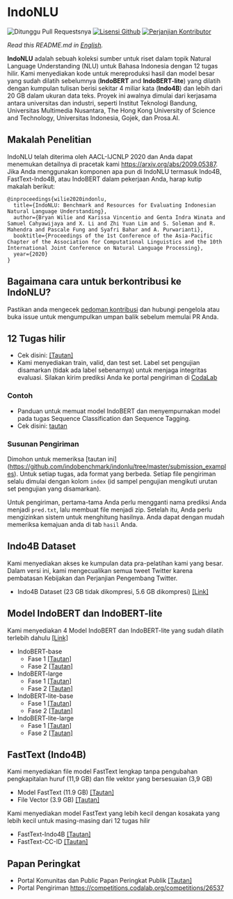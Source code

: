 # IndoNLU 
![Ditunggu Pull Requestsnya](https://img.shields.io/badge/PRs-welcome-brightgreen.svg?style=flat) [![Lisensi Github](https://img.shields.io/badge/license-MIT-blue.svg)](https://github.com/indobenchmark/indonlu/blob/master/LICENSE) [![Perjanjian Kontributor](https://img.shields.io/badge/Contributor%20Covenant-v2.0%20adopted-ff69b4.svg)](CODE_OF_CONDUCT.md)

*Read this README.md in [English](README.md).*

<b>IndoNLU</b> adalah sebuah koleksi sumber untuk riset dalam topik Natural Language Understanding (NLU) untuk Bahasa Indonesia dengan 12 tugas hilir. Kami menyediakan kode untuk mereproduksi hasil dan model besar yang sudah dilatih sebelumnya (<b>IndoBERT</b> and <b>IndoBERT-lite</b>) yang dilatih dengan kumpulan tulisan berisi sekitar 4 miliar kata (<b>Indo4B</b>) dan lebih dari 20 GB dalam ukuran data teks. Proyek ini awalnya dimulai dari kerjasama antara universitas dan industri, seperti Institut Teknologi Bandung, Universitas Multimedia Nusantara, The Hong Kong University of Science and Technology, Universitas Indonesia, Gojek, dan Prosa.AI.

## Makalah Penelitian
IndoNLU telah diterima oleh AACL-IJCNLP 2020 dan Anda dapat menemukan detailnya di pracetak kami https://arxiv.org/abs/2009.05387.
Jika Anda menggunakan komponen apa pun di IndoNLU termasuk Indo4B, FastText-Indo4B, atau IndoBERT dalam pekerjaan Anda, harap kutip makalah berikut:

```
@inproceedings{wilie2020indonlu,
  title={IndoNLU: Benchmark and Resources for Evaluating Indonesian Natural Language Understanding},
  author={Bryan Wilie and Karissa Vincentio and Genta Indra Winata and Samuel Cahyawijaya and X. Li and Zhi Yuan Lim and S. Soleman and R. Mahendra and Pascale Fung and Syafri Bahar and A. Purwarianti},
  booktitle={Proceedings of the 1st Conference of the Asia-Pacific Chapter of the Association for Computational Linguistics and the 10th International Joint Conference on Natural Language Processing},
  year={2020}
}
```

## Bagaimana cara untuk berkontribusi ke IndoNLU?
Pastikan anda mengecek [pedoman kontribusi](https://github.com/indobenchmark/indonlu/blob/master/CONTRIBUTING.md) dan hubungi pengelola atau buka issue untuk mengumpulkan umpan balik sebelum memulai PR Anda.

## 12 Tugas hilir
- Cek disini: [[Tautan]](https://github.com/indobenchmark/indonlu/tree/master/dataset)
- Kami menyediakan train, valid, dan test set. Label set pengujian disamarkan (tidak ada label sebenarnya) untuk menjaga integritas evaluasi. Silakan kirim prediksi Anda ke portal pengiriman di [CodaLab](https://competitions.codalab.org/competitions/26537)

### Contoh
- Panduan untuk memuat model IndoBERT dan menyempurnakan model pada tugas Sequence Classification dan Sequence Tagging.
- Cek disini: [tautan](https://github.com/indobenchmark/indonlu/tree/master/examples)

### Susunan Pengiriman
Dimohon untuk memeriksa [tautan ini] (https://github.com/indobenchmark/indonlu/tree/master/submission_examples). Untuk setiap tugas, ada format yang berbeda. Setiap file pengiriman selalu dimulai dengan kolom `index` (id sampel pengujian mengikuti urutan set pengujian yang disamarkan).

Untuk pengiriman, pertama-tama Anda perlu mengganti nama prediksi Anda menjadi `pred.txt`, lalu membuat file menjadi zip. Setelah itu, Anda perlu mengizinkan sistem untuk menghitung hasilnya. Anda dapat dengan mudah memeriksa kemajuan anda di tab `hasil` Anda.

## Indo4B Dataset
Kami menyediakan akses ke kumpulan data pra-pelatihan kami yang besar. Dalam versi ini, kami mengecualikan semua tweet Twitter karena pembatasan Kebijakan dan Perjanjian Pengembang Twitter.
- Indo4B Dataset (23 GB tidak dikompresi, 5.6 GB dikompresi) [[Link]](https://storage.googleapis.com/babert-pretraining/IndoNLU_finals/dataset/preprocessed/dataset_wot_uncased_blanklines.tar.xz)

## Model IndoBERT dan IndoBERT-lite
Kami menyediakan 4 Model IndoBERT dan IndoBERT-lite yang sudah dilatih terlebih dahulu [[Link]](https://huggingface.co/indobenchmark)
- IndoBERT-base
  - Fase 1  [[Tautan]](https://huggingface.co/indobenchmark/indobert-base-p1)
  - Fase 2  [[Tautan]](https://huggingface.co/indobenchmark/indobert-base-p2)
- IndoBERT-large
  - Fase 1  [[Tautan]](https://huggingface.co/indobenchmark/indobert-large-p1)
  - Fase 2  [[Tautan]](https://huggingface.co/indobenchmark/indobert-large-p2)
- IndoBERT-lite-base
  - Fase 1  [[Tautan]](https://huggingface.co/indobenchmark/indobert-lite-base-p1)
  - Fase 2  [[Tautan]](https://huggingface.co/indobenchmark/indobert-lite-base-p2)
- IndoBERT-lite-large
  - Fase 1  [[Tautan]](https://huggingface.co/indobenchmark/indobert-lite-large-p1)
  - Fase 2  [[Tautan]](https://huggingface.co/indobenchmark/indobert-lite-large-p2)

## FastText (Indo4B)
Kami menyediakan file model FastText lengkap tanpa pengubahan pengkapitalan huruf (11,9 GB) dan file vektor yang bersesuaian (3,9 GB)
- Model FastText (11.9 GB) [[Tautan]](https://storage.googleapis.com/babert-pretraining/IndoNLU_finals/models/fasttext/fasttext.4B.id.300.epoch5.uncased.bin) 
- File Vector (3.9 GB) [[Tautan]](https://storage.googleapis.com/babert-pretraining/IndoNLU_finals/models/fasttext/fasttext.4B.id.300.epoch5.uncased.vec.zip)

Kami menyediakan model FastText yang lebih kecil dengan kosakata yang lebih kecil untuk masing-masing dari 12 tugas hilir
- FastText-Indo4B [[Tautan]](https://storage.googleapis.com/babert-pretraining/IndoNLU_finals/models/fasttext/fasttext-4B-id-uncased.zip)
- FastText-CC-ID [[Tautan]](https://storage.googleapis.com/babert-pretraining/IndoNLU_finals/models/fasttext/fasttext-cc-id.zip)

## Papan Peringkat
- Portal Komunitas dan Public Papan Peringkat Publik [[Tautan]](https://www.indobenchmark.com/leaderboard.html)
- Portal Pengiriman https://competitions.codalab.org/competitions/26537